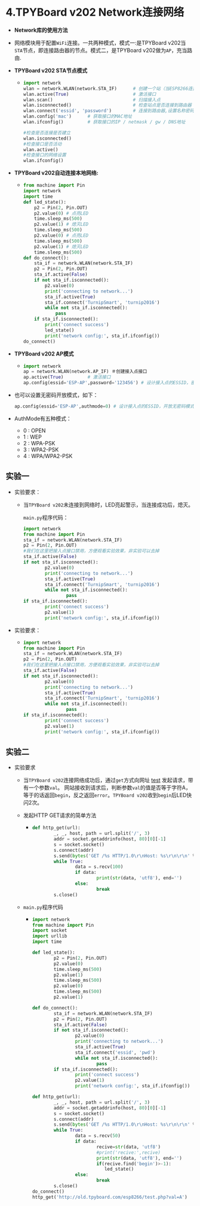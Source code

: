 # 4.TPYBoard v202 Network连接网络

- **Network库的使用方法**

- 网络模块用于配置`WiFi`连接。一共两种模式，模式一:是TPYBoard v202当`STA`节点，即连接路由器的节点。模式二，是TPYBoard v202做为`AP`，充当路由.

- **TPYBoard v202 STA节点模式**

  - ```python 
    import network
    wlan = network.WLAN(network.STA_IF)      # 创建一个站（当ESP8266连接到路由器时）接口
    wlan.active(True)                        # 激活接口
    wlan.scan()                              # 扫描接入点
    wlan.isconnected()                       # 检查站点是否连接到路由器
    wlan.connect('essid', 'password')        # 连接到路由器,设置名称密码
    wlan.config('mac')      # 获取接口的MAC地址
    wlan.ifconfig()         # 获取接口的IP / netmask / gw / DNS地址
    
    #检查是否连接是否建立
    wlan.isconnected()
    #检查接口是否活动
    wlan.active()
    #检查接口的网络设置
    wlan.ifconfig()
    ```

- **TPYBoard v202自动连接本地网络:**

  - ```python
    from machine import Pin
    import network
    import time
    def led_state():
        p2 = Pin(2, Pin.OUT)
        p2.value(0) # 点亮LED
        time.sleep_ms(500)
        p2.value(1) # 熄灭LED
        time.sleep_ms(500)
        p2.value(0) # 点亮LED
        time.sleep_ms(500)
        p2.value(1) # 熄灭LED
        time.sleep_ms(500)
    def do_connect():
        sta_if = network.WLAN(network.STA_IF)
        p2 = Pin(2, Pin.OUT)
        sta_if.active(False)
        if not sta_if.isconnected():
            p2.value(0)
            print('connecting to network...')
            sta_if.active(True)
            sta_if.connect('TurnipSmart', 'turnip2016')
            while not sta_if.isconnected():
                pass
        if sta_if.isconnected():
            print('connect success')
            led_state()
            print('network config:', sta_if.ifconfig())
    do_connect()
    ```

- **TPYBoard v202 AP模式**

  - ```python
    import network
    ap = network.WLAN(network.AP_IF) ＃创建接入点接口
    ap.active(True)         # 激活接口
    ap.config(essid='ESP-AP',password='123456') # 设计接入点的ESSID，密码为123456
    ```

- 也可以设置无密码开放模式，如下：

  ```python
  ap.config(essid='ESP-AP',authmode=0) # 设计接入点的ESSID，开放无密码模式
  ```

- AuthMode有五种模式：

  - 0 : OPEN
  - 1 : WEP
  - 2 : WPA-PSK
  - 3 : WPA2-PSK
  - 4 : WPA/WPA2-PSK

## 实验一

- 实验要求：

  - 当`TPYBoard v202`未连接到网络时，LED亮起警示，当连接成功后，熄灭。

    `main.py`程序代码：

    ```python
    import network
    from machine import Pin
    sta_if = network.WLAN(network.STA_IF)
    p2 = Pin(2, Pin.OUT)
    #我们在这里把接入点接口禁用，方便观看实验效果，非实验可以去掉
    sta_if.active(False)
    if not sta_if.isconnected():
            p2.value(0)
            print('connecting to network...')
            sta_if.active(True)
            sta_if.connect('TurnipSmart', 'turnip2016')
            while not sta_if.isconnected():
                    pass
    if sta_if.isconnected():
            print('connect success')
            p2.value(1)
            print('network config:', sta_if.ifconfig())
    ```

- 实验要求：

  - ```python
    import network
    from machine import Pin
    sta_if = network.WLAN(network.STA_IF)
    p2 = Pin(2, Pin.OUT)
    #我们在这里把接入点接口禁用，方便观看实验效果，非实验可以去掉
    sta_if.active(False)
    if not sta_if.isconnected():
            p2.value(0)
            print('connecting to network...')
            sta_if.active(True)
            sta_if.connect('TurnipSmart', 'turnip2016')
            while not sta_if.isconnected():
                    pass
    if sta_if.isconnected():
            print('connect success')
            p2.value(1)
            print('network config:', sta_if.ifconfig())
    ```

## 实验二

- 实验要求

  - 当`TPYBoard v202`连接网络成功后，通过`get`方式向网址 [test](http://old.tpyboard.com/esp8266/test.php) 发起请求，带有一个参数`val`。 网站接收到请求后，判断参数`val`的值是否等于字符A，等于的话返回`begin`，反之返回`error`。`TPYBoard v202`收到`begin`后LED快闪2次。

  - 发起HTTP GET请求的简单方法

    - ```python 
      def http_get(url):
              _, _, host, path = url.split('/', 3)
              addr = socket.getaddrinfo(host, 80)[0][-1]
              s = socket.socket()
              s.connect(addr)
              s.send(bytes('GET /%s HTTP/1.0\r\nHost: %s\r\n\r\n' % (path, host), 'utf8'))
              while True:
                      data = s.recv(100)
                      if data:
                              print(str(data, 'utf8'), end='')
                      else:
                              break
              s.close()
      ```

  - `main.py`程序代码

    - ```python 
      import network
      from machine import Pin
      import socket
      import urllib
      import time
      
      def led_state():
              p2 = Pin(2, Pin.OUT)
              p2.value(0)
              time.sleep_ms(500)
              p2.value(1)
              time.sleep_ms(500)
              p2.value(0)
              time.sleep_ms(500)
              p2.value(1)
      
      def do_connect():
              sta_if = network.WLAN(network.STA_IF)
              p2 = Pin(2, Pin.OUT)
              sta_if.active(False)
              if not sta_if.isconnected():
                      p2.value(0)
                      print('connecting to network...')
                      sta_if.active(True)
                      sta_if.connect('essid', 'pwd')
                      while not sta_if.isconnected():
                              pass
              if sta_if.isconnected():
                      print('connect success')
                      p2.value(1)
                      print('network config:', sta_if.ifconfig())
      
      def http_get(url):
              _, _, host, path = url.split('/', 3)
              addr = socket.getaddrinfo(host, 80)[0][-1]
              s = socket.socket()
              s.connect(addr)
              s.send(bytes('GET /%s HTTP/1.0\r\nHost: %s\r\n\r\n' % (path, host), 'utf8'))
              while True:
                      data = s.recv(50)
                      if data:
                              recive=str(data, 'utf8')
                              #print('recive:',recive)
                              print(str(data, 'utf8'), end='')
                              if(recive.find('begin')>-1):
                                 led_state()
                      else:
                              break
              s.close()
      do_connect()
      http_get('http://old.tpyboard.com/esp8266/test.php?val=A')
      ```
